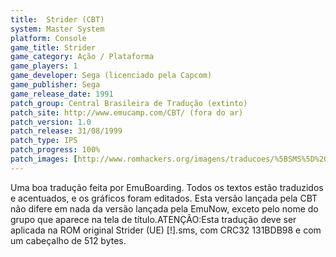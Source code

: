 ```yaml
---
title:  Strider (CBT)
system: Master System
platform: Console
game_title: Strider
game_category: Ação / Plataforma
game_players: 1
game_developer: Sega (licenciado pela Capcom)
game_publisher: Sega
game_release_date: 1991
patch_group: Central Brasileira de Tradução (extinto)
patch_site: http://www.emucamp.com/CBT/ (fora do ar)
patch_version: 1.0
patch_release: 31/08/1999
patch_type: IPS
patch_progress: 100%
patch_images: [http://www.romhackers.org/imagens/traducoes/%5BSMS%5D%20Strider%20-%20CBT%20-%201.png,http://www.romhackers.org/imagens/traducoes/%5BSMS%5D%20Strider%20-%20CBT%20-%202.png,http://www.romhackers.org/imagens/traducoes/%5BSMS%5D%20Strider%20-%20CBT%20-%203.png]
---
```

Uma boa tradução feita por EmuBoarding. Todos os textos estão traduzidos e acentuados, e os gráficos foram editados. Esta versão lançada pela CBT não difere em nada da versão lançada pela EmuNow, exceto pelo nome do grupo que aparece na tela de título.ATENÇÃO:Esta tradução deve ser aplicada na ROM original Strider (UE) [!].sms, com CRC32 131BDB98 e com um cabeçalho de 512 bytes.